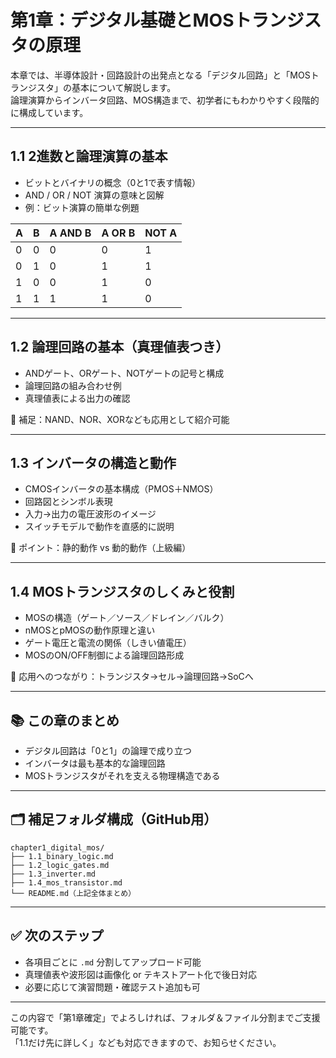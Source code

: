 # 第1章：デジタル基礎とMOSトランジスタの原理

本章では、半導体設計・回路設計の出発点となる「デジタル回路」と「MOSトランジスタ」の基本について解説します。  
論理演算からインバータ回路、MOS構造まで、初学者にもわかりやすく段階的に構成しています。

---

## 1.1 2進数と論理演算の基本

- ビットとバイナリの概念（0と1で表す情報）
- AND / OR / NOT 演算の意味と図解
- 例：ビット演算の簡単な例題

| A | B | A AND B | A OR B | NOT A |
|---|---|---------|--------|--------|
| 0 | 0 |    0    |   0    |   1    |
| 0 | 1 |    0    |   1    |   1    |
| 1 | 0 |    0    |   1    |   0    |
| 1 | 1 |    1    |   1    |   0    |

---

## 1.2 論理回路の基本（真理値表つき）

- ANDゲート、ORゲート、NOTゲートの記号と構成
- 論理回路の組み合わせ例
- 真理値表による出力の確認

📝 補足：NAND、NOR、XORなども応用として紹介可能

---

## 1.3 インバータの構造と動作

- CMOSインバータの基本構成（PMOS＋NMOS）
- 回路図とシンボル表現
- 入力→出力の電圧波形のイメージ
- スイッチモデルで動作を直感的に説明

📌 ポイント：静的動作 vs 動的動作（上級編）

---

## 1.4 MOSトランジスタのしくみと役割

- MOSの構造（ゲート／ソース／ドレイン／バルク）
- nMOSとpMOSの動作原理と違い
- ゲート電圧と電流の関係（しきい値電圧）
- MOSのON/OFF制御による論理回路形成

🧠 応用へのつながり：トランジスタ→セル→論理回路→SoCへ

---

## 📚 この章のまとめ

- デジタル回路は「0と1」の論理で成り立つ
- インバータは最も基本的な論理回路
- MOSトランジスタがそれを支える物理構造である

---

## 🗂 補足フォルダ構成（GitHub用）
```
chapter1_digital_mos/
├── 1.1_binary_logic.md
├── 1.2_logic_gates.md
├── 1.3_inverter.md
├── 1.4_mos_transistor.md
└── README.md（上記全体まとめ）
```
---

## ✅ 次のステップ

- 各項目ごとに `.md` 分割してアップロード可能
- 真理値表や波形図は画像化 or テキストアート化で後日対応
- 必要に応じて演習問題・確認テスト追加も可

---

この内容で「第1章確定」でよろしければ、フォルダ＆ファイル分割までご支援可能です。  
「1.1だけ先に詳しく」なども対応できますので、お知らせください。
